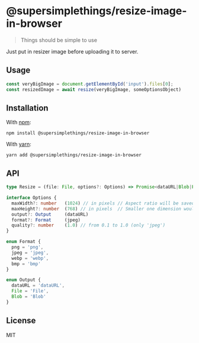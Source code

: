 # @supersimplethings/resize-image-in-browser

> Things should be simple to use

Just put in resizer image before uploading it to server.

## Usage

```javascript
const veryBigImage = document.getElementById('input').files[0];
const resizedImage = await resize(veryBigImage, someOptionsObject)
```

## Installation

With [npm](https://npmjs.org/):

```shell
npm install @supersimplethings/resize-image-in-browser
```

With [yarn](https://yarnpkg.com/en/):

```shell
yarn add @supersimplethings/resize-image-in-browser
```

## API

```typescript
type Resize = (file: File, options?: Options) => Promise<dataURL|Blob|File>

interface Options {
  maxWidth?: number   (1024) // in pixels // Aspect ratio will be saved
  maxHeight?: number  (768) // in pixels  // Smaller one dimension would be applied
  output?: Output     (dataURL)
  format?: Format     (jpeg)
  quality?: number    (1.0) // from 0.1 to 1.0 (only 'jpeg')
}

enum Format {
  png = 'png',
  jpeg = 'jpeg',
  webp = 'webp',
  bmp = 'bmp'
}

enum Output {
  dataURL = 'dataURL',
  File = 'File',
  Blob = 'Blob'
}
```

## License

MIT
